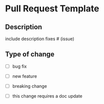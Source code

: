 # Pull Request Template
## Description
include description
fixes # (issue)

## Type of change
- [ ] bug fix
- [ ] new feature
- [ ] breaking change
- [ ] this change requires a doc update


